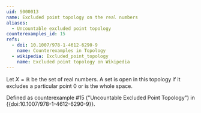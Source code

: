 ```yaml
---
uid: S000013
name: Excluded point topology on the real numbers
aliases:
  - Uncountable excluded point topology
counterexamples_id: 15
refs:
  - doi: 10.1007/978-1-4612-6290-9 
    name: Counterexamples in Topology
  - wikipedia: Excluded_point_topology
    name: Excluded point topology on Wikipedia
---
```


Let $X=\mathbb R$ be the set of real numbers.  A set is open in this
topology if it excludes a particular point $0$ or is the whole space.

Defined as counterexample #15 ("Uncountable Excluded Point Topology")
in {{doi:10.1007/978-1-4612-6290-9}}.
